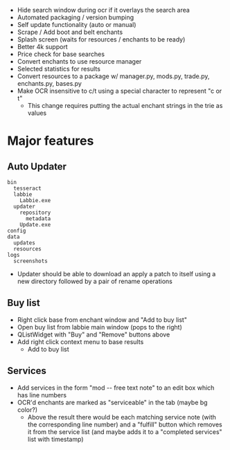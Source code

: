 - Hide search window during ocr if it overlays the search area
- Automated packaging / version bumping
- Self update functionality (auto or manual)
- Scrape / Add boot and belt enchants
- Splash screen (waits for resources / enchants to be ready)
- Better 4k support
- Price check for base searches
- Convert enchants to use resource manager
- Selected statistics for results
- Convert resources to a package w/ manager.py, mods.py, trade.py, enchants.py, bases.py
- Make OCR insensitive to c/t using a special character to represent "c or t"
  - This change requires putting the actual enchant strings in the trie as values

# Major features
## Auto Updater
```
bin
  tesseract
  labbie
    Labbie.exe
  updater
    repository
      metadata
    Update.exe
config
data
  updates
  resources
logs
  screenshots
```

- Updater should be able to download an apply a patch to itself using a new directory followed by a pair of rename operations

## Buy list
- Right click base from enchant window and "Add to buy list"
- Open buy list from labbie main window (pops to the right)
- QListWidget with "Buy" and "Remove" buttons above
- Add right click context menu to base results
    - Add to buy list
## Services
- Add services in the form "mod -- free text note" to an edit box which has line numbers
- OCR'd enchants are marked as "serviceable" in the tab (maybe bg color?)
  - Above the result there would be each matching service note (with the corresponding line number) and a "fulfill" button which removes it from the service list (and maybe adds it to a "completed services" list with timestamp)